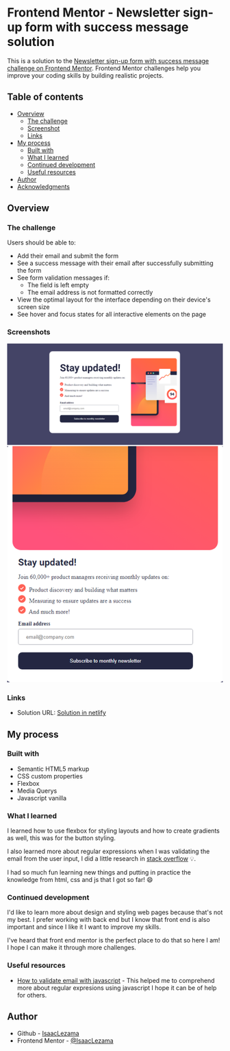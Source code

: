 # Frontend Mentor - Newsletter sign-up form with success message solution

This is a solution to the [Newsletter sign-up form with success message challenge on Frontend Mentor](https://www.frontendmentor.io/challenges/newsletter-signup-form-with-success-message-3FC1AZbNrv). Frontend Mentor challenges help you improve your coding skills by building realistic projects. 

## Table of contents

- [Overview](#overview)
  - [The challenge](#the-challenge)
  - [Screenshot](#screenshot)
  - [Links](#links)
- [My process](#my-process)
  - [Built with](#built-with)
  - [What I learned](#what-i-learned)
  - [Continued development](#continued-development)
  - [Useful resources](#useful-resources)
- [Author](#author)
- [Acknowledgments](#acknowledgments)


## Overview

### The challenge

Users should be able to:

- Add their email and submit the form
- See a success message with their email after successfully submitting the form
- See form validation messages if:
  - The field is left empty
  - The email address is not formatted correctly
- View the optimal layout for the interface depending on their device's screen size
- See hover and focus states for all interactive elements on the page

### Screenshots

![](./screenshot-desktop.png)
![](./screenshot-mobile.png)


### Links

- Solution URL: [Solution in netlify](https://prismatic-melomakarona-26b41c.netlify.app)

## My process

### Built with

- Semantic HTML5 markup
- CSS custom properties
- Flexbox
- Media Querys
- Javascript vanilla


### What I learned

I learned how to use flexbox for styling layouts and how to create gradients as well, this was for the button styling.

I also learned more about regular expressions when I was validating the email from the user input, I did a little research in [stack overflow](https://stackoverflow.com) 💡.

I had so much fun learning new things and putting in practice the knowledge from html, css and js that I got so far! 😄


### Continued development

I'd like to learn more about design and styling web pages because that's not my best. I prefer working with back end but I know that front end is also important and since I like it I want to improve my skills.

I've heard that front end mentor is the perfect place to do that so here I am! I hope I can make it through more challenges.


### Useful resources

- [How to validate email with javascript](https://stackoverflow.com/questions/46155/how-can-i-validate-an-email-address-in-javascript) - This helped me to comprehend more about regular expresions using javascript I hope it can be of help for others.


## Author

- Github - [IsaacLezama](https://github.com/IsaacLezama)
- Frontend Mentor - [@IsaacLezama](https://www.frontendmentor.io/profile/IsaacLezama)

